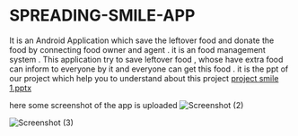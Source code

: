# SPREADING-SMILE-APP
It is an Android  Application which save the leftover food and donate the food by connecting food owner and agent . it is an food management  system .
This application try to save leftover food , whose have extra food can inform to everyone by it and everyone can get this food .
it is the ppt of our project which help you to understand about this project
[project smile 1.pptx](https://github.com/SWAPNILTIWARI100/SPREADING-SMILE-APP/files/7953453/project.smile.1.pptx)

here some screenshot of the app is uploaded
![Screenshot (2)](https://user-images.githubusercontent.com/95383370/151434928-b0f8b3f4-98d8-4a23-bfa2-e7d454375026.png)


![Screenshot (3)](https://user-images.githubusercontent.com/95383370/151434953-8524b708-07c1-4a12-aa54-780db6675ddd.png)

